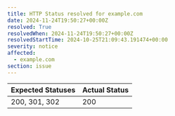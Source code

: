 ```yaml
---
title: HTTP Status resolved for example.com
date: 2024-11-24T19:50:27+00:00Z
resolved: True
resolvedWhen: 2024-11-24T19:50:27+00:00Z
resolvedStartTime: 2024-10-25T21:09:43.191474+00:00
severity: notice
affected:
  - example.com
section: issue
---
```


| Expected Statuses | Actual Status  |
|-------------------|----------------|
| 200, 301, 302 | 200 |
